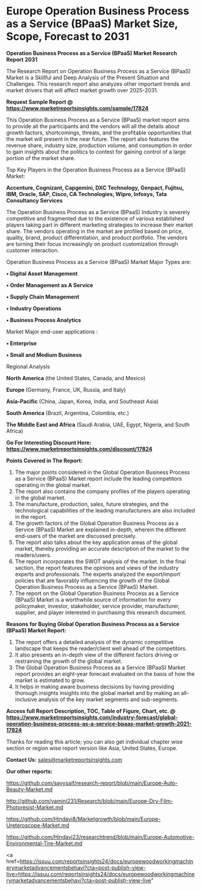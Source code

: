 # Europe Operation Business Process as a Service (BPaaS) Market Size, Scope, Forecast to 2031

<strong>Operation Business Process as a Service (BPaaS) Market Research Report 2031</strong>

The Research Report on Operation Business Process as a Service (BPaaS) Market is a Skillful and Deep Analysis of the Present Situation and Challenges. This research report also analyzes other important trends and market drivers that will affect market growth over 2025-2031.

<strong>Request Sample Report @ <a href=https://www.marketreportsinsights.com/sample/17824>https://www.marketreportsinsights.com/sample/17824</a></strong>

This Operation Business Process as a Service (BPaaS) market report aims to provide all the participants and the vendors will all the details about growth factors, shortcomings, threats, and the profitable opportunities that the market will present in the near future. The report also features the revenue share, industry size, production volume, and consumption in order to gain insights about the politics to contest for gaining control of a large portion of the market share.

Top Key Players in the Operation Business Process as a Service (BPaaS) Market:

<strong>Accenture, Cognizant, Capgemini, DXC Technology, Genpact, Fujitsu, IBM, Oracle, SAP, Cisco, CA Technologies, Wipro, Infosys, Tata Consultancy Services</strong>

The Operation Business Process as a Service (BPaaS) Industry is severely competitive and fragmented due to the existence of various established players taking part in different marketing strategies to increase their market share. The vendors operating in the market are profiled based on price, quality, brand, product differentiation, and product portfolio. The vendors are turning their focus increasingly on product customization through customer interaction.

Operation Business Process as a Service (BPaaS) Market Major Types are:

<strong>• Digital Asset Management

• Order Management as A Service

• Supply Chain Management

• Industry Operations

• Business Process Analytics</strong>

Market Major end-user applications :

<strong>• Enterprise

• Small and Medium Business</strong>

Regional Analysis

</u><strong><b>North America</b></strong> (the United States, Canada, and Mexico)

<strong><b>Europe </b></strong>(Germany, France, UK, Russia, and Italy)

<strong><b>Asia-Pacific</b></strong> (China, Japan, Korea, India, and Southeast Asia)

<strong><b>South America</b></strong> (Brazil, Argentina, Colombia, etc.)

<strong><b>The Middle East and Africa</b></strong> (Saudi Arabia, UAE, Egypt, Nigeria, and South Africa)

<strong>Go For Interesting Discount Here: <a href=https://www.marketreportsinsights.com/discount/17824>https://www.marketreportsinsights.com/discount/17824</a></strong>

<strong>Points Covered in The Report:</strong>
<ol>
  <li>The major points considered in the Global Operation Business Process as a Service (BPaaS) Market report include the leading competitors operating in the global market.</li>
  <li>The report also contains the company profiles of the players operating in the global market.</li>
  <li>The manufacture, production, sales, future strategies, and the technological capabilities of the leading manufacturers are also included in the report.</li>
  <li>The growth factors of the Global Operation Business Process as a Service (BPaaS) Market are explained in-depth, wherein the different end-users of the market are discussed precisely.</li>
  <li>The report also talks about the key application areas of the global market, thereby providing an accurate description of the market to the readers/users.</li>
  <li>The report incorporates the SWOT analysis of the market. In the final section, the report features the opinions and views of the industry experts and professionals. The experts analyzed the export/import policies that are favorably influencing the growth of the Global Operation Business Process as a Service (BPaaS) Market.</li>
  <li>The report on the Global Operation Business Process as a Service (BPaaS) Market is a worthwhile source of information for every policymaker, investor, stakeholder, service provider, manufacturer, supplier, and player interested in purchasing this research document.</li>
</ol>
<strong>Reasons for Buying Global Operation Business Process as a Service (BPaaS) Market Report:</strong>

<ol>
  <li>The report offers a detailed analysis of the dynamic competitive landscape that keeps the reader/client well ahead of the competitors.</li>
  <li>It also presents an in-depth view of the different factors driving or restraining the growth of the global market.</li>
  <li>The Global Operation Business Process as a Service (BPaaS) Market report provides an eight-year forecast evaluated on the basis of how the market is estimated to grow.</li>
  <li>It helps in making aware business decisions by having providing thorough insights insights into the global market and by making an all-inclusive analysis of the key market segments and sub-segments.</li>
</ol>
<strong>Access full Report Description, TOC, Table of Figure, Chart, etc. @ <a href=https://www.marketreportsinsights.com/industry-forecast/global-operation-business-process-as-a-service-bpaas-market-growth-2021-17824>https://www.marketreportsinsights.com/industry-forecast/global-operation-business-process-as-a-service-bpaas-market-growth-2021-17824</a></strong>


Thanks for reading this article; you can also get individual chapter wise section or region wise report version like Asia, United States, Europe.

<strong>Contact Us:</strong>
sales@marketreportsinsights.com

<strong>Our other reports:</strong>

<a href=https://github.com/sayysaif/research-report/blob/main/Europe-Auto-Beauty-Market.md>https://github.com/sayysaif/research-report/blob/main/Europe-Auto-Beauty-Market.md</a>

<a href=http://github.com/yamini231/Research/blob/main/Europe-Dry-Film-Photoresist-Market.md>http://github.com/yamini231/Research/blob/main/Europe-Dry-Film-Photoresist-Market.md</a>

<a href=https://github.com/Hindavi8/Marketgrowth/blob/main/Europe-Ureteroscope-Market.md>https://github.com/Hindavi8/Marketgrowth/blob/main/Europe-Ureteroscope-Market.md</a>

<a href=https://github.com/Hindavi23/researchtrend/blob/main/Europe-Automotive-Environmental-Tire-Market.md>https://github.com/Hindavi23/researchtrend/blob/main/Europe-Automotive-Environmental-Tire-Market.md</a>

<a href=https://issuu.com/reportsinsights24/docs/europewoodworkingmachinerymarketadvancementsbehavi?cta=post-publish-view-live>https://issuu.com/reportsinsights24/docs/europewoodworkingmachinerymarketadvancementsbehavi?cta=post-publish-view-live</a>"
